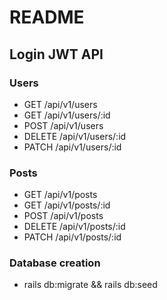 # README

## Login JWT API

### Users
* GET /api/v1/users
* GET /api/v1/users/:id
* POST /api/v1/users
* DELETE /api/v1/users/:id
* PATCH /api/v1/users/:id

### Posts
* GET /api/v1/posts
* GET /api/v1/posts/:id
* POST /api/v1/posts
* DELETE /api/v1/posts/:id
* PATCH /api/v1/posts/:id

### Database creation 
* rails db:migrate && rails db:seed


